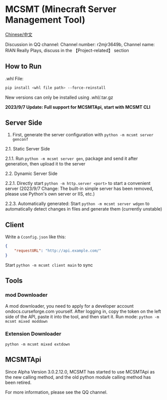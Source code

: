 # MCSMT (Minecraft Server Management Tool)

[Chinese/中文](README.md)

Discussion in QQ channel: Channel number: r2mjr3649b, Channel name: RIAN Really Plays, discuss in the 【Project-related】 section

## How to Run

.whl File:
```bash
pip install <whl file path> --force-reinstall
```
New versions can only be installed using .whl/.tar.gz

**2023/9/7 Update: Full support for MCSMTApi, start with MCSMT CLI**

## Server Side

1. First, generate the server configuration with `python -m mcsmt server genconf`

2.1. Static Server Side

2.1.1. Run `python -m mcsmt server gen`, package and send it after generation, then upload it to the server

2.2. Dynamic Server Side

2.2.1. Directly start `python -m http.server <port>` to start a convenient server (2023/9/7 Change: The built-in simple server has been removed, please use Python's own server or IIS, etc.)

2.2.3. Automatically generated: Start `python -m mcsmt server wdgen` to automatically detect changes in files and generate them (currently unstable)

## Client
Write a `Cconfig.json` like this:
```json
{
    "requestURL": "http://api.example.com/"
}
```
Start `python -m mcsmt client main` to sync

## Tools

### mod Downloader

A mod downloader, you need to apply for a developer account ondocs.curseforge.com yourself. After logging in, copy the token on the left side of the API, paste it into the tool, and then start it. Run mode: `python -m mcsmt mixed moddown`

### Extension Downloader

`python -m mcsmt mixed extdown`

## MCSMTApi

Since Alpha Version 3.0.2.12.0, MCSMT has started to use MCSMTApi as the new calling method, and the old python module calling method has been retired.

For more information, please see the QQ channel.